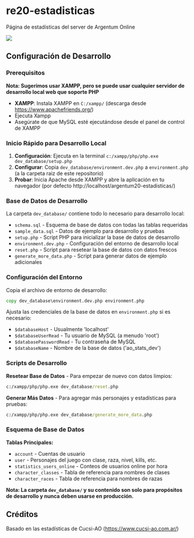 # re20-estadisticas

Página de estadísticas del server de Argentum Online

<img src="https://i.ibb.co/9ZxYSTZ/image.png"></img>

## Configuración de Desarrollo

### Prerequisitos

**Nota: Sugerimos usar XAMPP, pero se puede usar cualquier servidor de desarrollo local web que soporte PHP**

- **XAMPP**: Instala XAMPP en `C:/xampp/` (descarga desde https://www.apachefriends.org/)
- Ejecuta Xampp
- Asegúrate de que MySQL esté ejecutándose desde el panel de control de XAMPP

### Inicio Rápido para Desarrollo Local

1. **Configuración**: Ejecuta en la terminal `c:/xampp/php/php.exe dev_database/setup.php`
2. **Configurar**: Copia `dev_database/environment.dev.php` a `environment.php` (a la carpeta raiz de este repositorio)
3. **Probar**: Inicia Apache desde XAMPP y abre la aplicación en tu navegador (por defecto http://localhost/argentum20-estadisticas/)

### Base de Datos de Desarrollo

La carpeta `dev_database/` contiene todo lo necesario para desarrollo local:

- `schema.sql` - Esquema de base de datos con todas las tablas requeridas
- `sample_data.sql` - Datos de ejemplo para desarrollo y pruebas
- `setup.php` - Script PHP para inicializar la base de datos de desarrollo
- `environment.dev.php` - Configuración del entorno de desarrollo local
- `reset.php` - Script para resetear la base de datos con datos frescos
- `generate_more_data.php` - Script para generar datos de ejemplo adicionales

### Configuración del Entorno

Copia el archivo de entorno de desarrollo:

```cmd
copy dev_database\environment.dev.php environment.php
```

Ajusta las credenciales de la base de datos en `environment.php` si es necesario:

- `$databaseHost` - Usualmente 'localhost'
- `$databaseUserRead` - Tu usuario de MySQL (a menudo 'root')
- `$databasePasswordRead` - Tu contraseña de MySQL
- `$databaseName` - Nombre de la base de datos ('ao_stats_dev')

### Scripts de Desarrollo

**Resetear Base de Datos** - Para empezar de nuevo con datos limpios:

```cmd
c:/xampp/php/php.exe dev_database/reset.php
```

**Generar Más Datos** - Para agregar más personajes y estadísticas para pruebas:

```cmd
c:/xampp/php/php.exe dev_database/generate_more_data.php
```

### Esquema de Base de Datos

**Tablas Principales:**

- `account` - Cuentas de usuario
- `user` - Personajes del juego con clase, raza, nivel, kills, etc.
- `statistics_users_online` - Conteos de usuarios online por hora
- `character_classes` - Tabla de referencia para nombres de clases
- `character_races` - Tabla de referencia para nombres de razas

**Nota: La carpeta `dev_database/` y su contenido son solo para propósitos de desarrollo y nunca deben usarse en producción.**

## Créditos

Basado en las estadísticas de Cucsi-AO (https://www.cucsi-ao.com.ar/)
